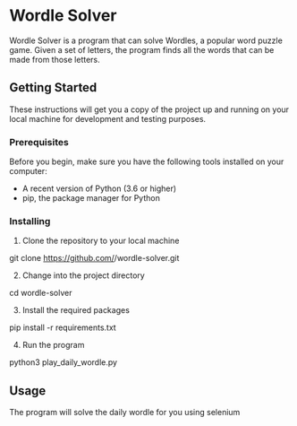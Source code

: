 # Wordle Solver

Wordle Solver is a program that can solve Wordles, a popular word puzzle game. Given a set of letters, the program finds all the words that can be made from those letters.

## Getting Started

These instructions will get you a copy of the project up and running on your local machine for development and testing purposes.

### Prerequisites

Before you begin, make sure you have the following tools installed on your computer:

- A recent version of Python (3.6 or higher)
- pip, the package manager for Python

### Installing

1. Clone the repository to your local machine

git clone https://github.com/<your-username>/wordle-solver.git

2. Change into the project directory

cd wordle-solver

3. Install the required packages

pip install -r requirements.txt

4. Run the program

python3 play_daily_wordle.py

## Usage

The program will solve the daily wordle for you using selenium
